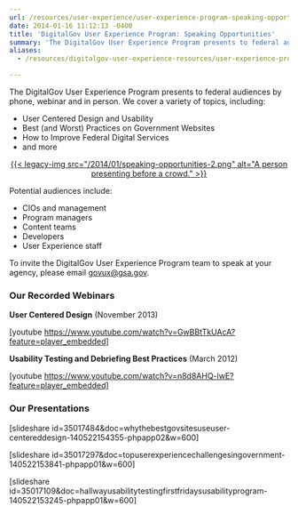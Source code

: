 ```yaml
---
url: /resources/user-experience/user-experience-program-speaking-opportunities/
date: 2014-01-16 11:12:13 -0400
title: 'DigitalGov User Experience Program: Speaking Opportunities'
summary: 'The DigitalGov User Experience Program presents to federal audiences by phone, webinar and in person.'
aliases:
  - /resources/digitalgov-user-experience-resources/user-experience-program-speaking-opportunities/

---
```


The DigitalGov User Experience Program presents to federal audiences by phone, webinar and in person. We cover a variety of topics, including:

  * User Centered Design and Usability
  * Best (and Worst) Practices on Government Websites
  * How to Improve Federal Digital Services
  * and more

<p style="text-align: center">
  <a href="https://s3.amazonaws.com/digitalgov/_legacy-img/2014/01/speaking-opportunities-2.png">{{< legacy-img src="/2014/01/speaking-opportunities-2.png" alt="A person presenting before a crowd." >}}</a>
</p>

Potential audiences include:

  * CIOs and management
  * Program managers
  * Content teams
  * Developers
  * User Experience staff

To invite the DigitalGov User Experience Program team to speak at your agency, please email <govux@gsa.gov>.

### Our Recorded Webinars

**User Centered Design** (November 2013)

[youtube https://www.youtube.com/watch?v=GwBBtTkUAcA?feature=player_embedded]

**Usability Testing and Debriefing Best Practices** (March  2012)

[youtube https://www.youtube.com/watch?v=n8d8AHQ-lwE?feature=player_embedded]

### Our Presentations

[slideshare id=35017484&doc=whythebestgovsitesuseuser-centereddesign-140522154355-phpapp02&w=600]

[slideshare id=35017297&doc=topuserexperiencechallengesingovernment-140522153841-phpapp01&w=600]

[slideshare id=35017109&doc=hallwayusabilitytestingfirstfridaysusabilityprogram-140522153245-phpapp01&w=600]
